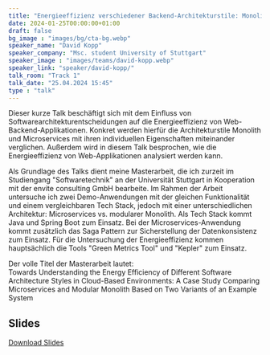 ```yaml
---
title: "Energieeffizienz verschiedener Backend-Architekturstile: Monolith vs. Microservices 🇩🇪"
date: 2024-01-25T00:00:00+01:00
draft: false
bg_image : "images/bg/cta-bg.webp"
speaker_name: "David Kopp"
speaker_company: "Msc. student University of Stuttgart"
speaker_image : "images/teams/david-kopp.webp"
speaker_link: "speaker/david-kopp/"
talk_room: "Track 1"
talk_date: "25.04.2024 15:45"
type : "talk"
---
```


Dieser kurze Talk beschäftigt sich mit dem Einfluss von Softwarearchitekturentscheidungen auf die Energieeffizienz von Web-Backend-Applikationen. Konkret werden hierfür die Architekturstile Monolith und Microservices mit ihren individuellen Eigenschaften miteinander verglichen. Außerdem wird in diesem Talk besprochen, wie die Energieeffizienz von Web-Applikationen analysiert werden kann.

Als Grundlage des Talks dient meine Masterarbeit, die ich zurzeit im Studiengang "Softwaretechnik" an der Universität Stuttgart in Kooperation mit der envite consulting GmbH bearbeite. Im Rahmen der Arbeit untersuche ich zwei Demo-Anwendungen mit der gleichen Funktionalität und einem vergleichbaren Tech Stack, jedoch mit einer unterschiedlichen Architektur: Microservices vs. modularer Monolith. Als Tech Stack kommt Java und Spring Boot zum Einsatz. Bei der Microservices-Anwendung kommt zusätzlich das Saga Pattern zur Sicherstellung der Datenkonsistenz zum Einsatz. Für die Untersuchung der Energieeffizienz kommen hauptsächlich die Tools "Green Metrics Tool" und "Kepler" zum Einsatz.

Der volle Titel der Masterarbeit lautet:\
Towards Understanding the Energy Efficiency of Different Software Architecture Styles in Cloud-Based Environments: A Case Study Comparing Microservices and Modular Monolith Based on Two Variants of an Example System

## Slides

[<i class='tf-ion-android-download'></i> Download Slides](/files/slides/David_Kopp-Microservices-vs-Monolith.pdf)